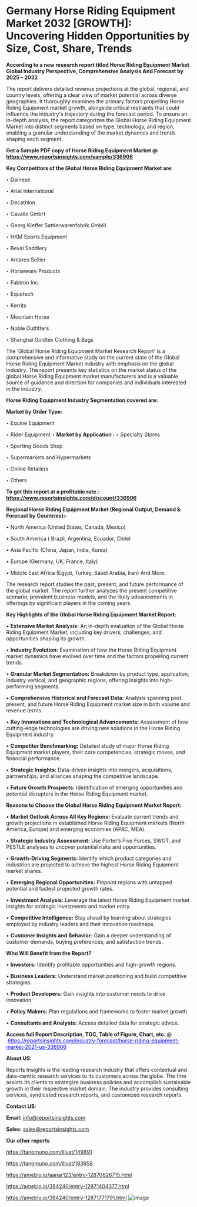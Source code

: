 # Germany Horse Riding Equipment Market 2032 [GROWTH]: Uncovering Hidden Opportunities by Size, Cost, Share, Trends

<strong>According to a new research report titled Horse Riding Equipment Market Global Industry Perspective, Comprehensive Analysis And Forecast by 2025 – 2032</strong>

The report delivers detailed revenue projections at the global, regional, and country levels, offering a clear view of market potential across diverse geographies. It thoroughly examines the primary factors propelling Horse Riding Equipment market growth, alongside critical restraints that could influence the industry's trajectory during the forecast period. To ensure an in-depth analysis, the report categorizes the Global Horse Riding Equipment Market into distinct segments based on type, technology, and region, enabling a granular understanding of the market dynamics and trends shaping each segment.

<strong>Get a Sample PDF copy of Horse Riding Equipment Market </strong><strong>@<a href=https://www.reportsinsights.com/sample/336906 style=color:#0000ff;> https://www.reportsinsights.com/sample/336906</a></strong></font>

<strong>Key Competitors of the Global Horse Riding Equipment Market are:</strong>

‣ Dainese

‣ Ariat International

‣ Decathlon

‣ Cavallo GmbH

‣ Georg Kieffer Sattlerwarenfabrik GmbH

‣ HKM Sports Equipment

‣ Beval Saddlery

‣ Antares Sellier

‣ Horseware Products

‣ Fabtron Inc

‣ Equetech

‣ Kerrits

‣ Mountain Horse

‣ Noble Outfitters

‣ Shanghai Goldtex Clothing & Bags

The ‘Global Horse Riding Equipment Market Research Report’ is a comprehensive and informative study on the current state of the Global Horse Riding Equipment Market industry with emphasis on the global industry. The report presents key statistics on the market status of the global Horse Riding Equipment market manufacturers and is a valuable source of guidance and direction for companies and individuals interested in the industry.

<strong>Horse Riding Equipment Industry Segmentation covered are:</strong>

<strong>Market by Order Type: </strong>

‣ Equine Equipment

‣ Rider Equipment
‣ 
<strong>Market by Application :</strong>
‣ Specialty Stores

‣ Sporting Goods Shop

‣ Supermarkets and Hypermarkets

‣ Online Retailers

‣ Others

<strong>To get this report at a profitable rate.: <a href=https://www.reportsinsights.com/discount/336906 style=color:#0000ff;>https://www.reportsinsights.com/discount/336906</a></strong></font>

<strong>Regional Horse Riding Equipment Market (Regional Output, Demand &amp; Forecast by Countries):-</strong>

• North America (United States, Canada, Mexico)

• South America ( Brazil, Argentina, Ecuador, Chile)

• Asia Pacific (China, Japan, India, Korea)

• Europe (Germany, UK, France, Italy)

• Middle East Africa (Egypt, Turkey, Saudi Arabia, Iran) And More.

The research report studies the past, present, and future performance of the global market. The report further analyzes the present competitive scenario, prevalent business models, and the likely advancements in offerings by significant players in the coming years.

<strong>Key Highlights of the Global Horse Riding Equipment Market Report:</strong>

• <strong>Extensive Market Analysis:</strong> An in-depth evaluation of the Global Horse Riding Equipment Market, including key drivers, challenges, and opportunities shaping its growth.

• <strong>Industry Evolution:</strong> Examination of how the Horse Riding Equipment market dynamics have evolved over time and the factors propelling current trends.

• <strong>Granular Market Segmentation:</strong> Breakdown by product type, application, industry vertical, and geographic regions, offering insights into high-performing segments.

• <strong>Comprehensive Historical and Forecast Data:</strong> Analysis spanning past, present, and future Horse Riding Equipment market size in both volume and revenue terms.

• <strong>Key Innovations and Technological Advancements:</strong> Assessment of how cutting-edge technologies are driving new solutions in the Horse Riding Equipment industry.

• <strong>Competitor Benchmarking:</strong> Detailed study of major Horse Riding Equipment market players, their core competencies, strategic moves, and financial performance.

• <strong>Strategic Insights:</strong> Data-driven insights into mergers, acquisitions, partnerships, and alliances shaping the competitive landscape.

• <strong>Future Growth Prospects:</strong> Identification of emerging opportunities and potential disruptors in the Horse Riding Equipment market.

<strong>Reasons to Choose the Global Horse Riding Equipment Market Report:</strong>

• <strong>Market Outlook Across All Key Regions:</strong> Evaluate current trends and growth projections in established Horse Riding Equipment markets (North America, Europe) and emerging economies (APAC, MEA).

• <strong>Strategic Industry Assessment:</strong> Use Porter’s Five Forces, SWOT, and PESTLE analyses to uncover potential risks and opportunities.

• <strong>Growth-Driving Segments:</strong> Identify which product categories and industries are projected to achieve the highest Horse Riding Equipment market shares.

• <strong>Emerging Regional Opportunities:</strong> Pinpoint regions with untapped potential and fastest projected growth rates.

• <strong>Investment Analysis:</strong> Leverage the latest Horse Riding Equipment market insights for strategic investments and market entry.

• <strong>Competitive Intelligence:</strong> Stay ahead by learning about strategies employed by industry leaders and their innovation roadmaps.

• <strong>Customer Insights and Behavior:</strong> Gain a deeper understanding of customer demands, buying preferences, and satisfaction trends.

<strong>Who Will Benefit from the Report?</strong>

• <strong>Investors:</strong> Identify profitable opportunities and high-growth regions.

• <strong>Business Leaders:</strong> Understand market positioning and build competitive strategies.

• <strong>Product Developers:</strong> Gain insights into customer needs to drive innovation.

• <strong>Policy Makers:</strong> Plan regulations and frameworks to foster market growth.

• <strong>Consultants and Analysts:</strong> Access detailed data for strategic advice.
</ul>
<strong>Access full Report Description, TOC, Table of Figure, Chart, etc. </strong>@  <a href=https://reportsinsights.com/industry-forecast/horse-riding-equipment-market-2021-us-336906 style=color:#0000ff;>https://reportsinsights.com/industry-forecast/horse-riding-equipment-market-2021-us-336906</a></font>

<strong><strong>About US</strong>:</strong>

Reports Insights is the leading research industry that offers contextual and data-centric research services to its customers across the globe. The firm assists its clients to strategize business policies and accomplish sustainable growth in their respective market domain. The industry provides consulting services, syndicated research reports, and customized research reports.

<strong>Contact US:</strong>

<p class=""""><b>Email:</b> <a href=mailto:info@reportsinsights.com>info@reportsinsights.com</a></p>
<p class=""""><b>Sales:</b> <a href=mailto:sales@reportsinsights.com>sales@reportsinsights.com</a></p>

<strong>Our other reports</strong>

<a href=https://tanomuno.com/illust/149891>https://tanomuno.com/illust/149891</a>

<a href=https://tanomuno.com/illust/183958>https://tanomuno.com/illust/183958</a>

<a href=https://ameblo.jp/aanar123/entry-12870626715.html>https://ameblo.jp/aanar123/entry-12870626715.html</a>

<a href=https://ameblo.jp/384240/entry-12871404377.html>https://ameblo.jp/384240/entry-12871404377.html</a>

<a href=https://ameblo.jp/384240/entry-12871771791.html>https://ameblo.jp/384240/entry-12871771791.html</a>
![image](https://github.com/user-attachments/assets/75557e5d-4d76-43b3-822b-8a617710a41d)
